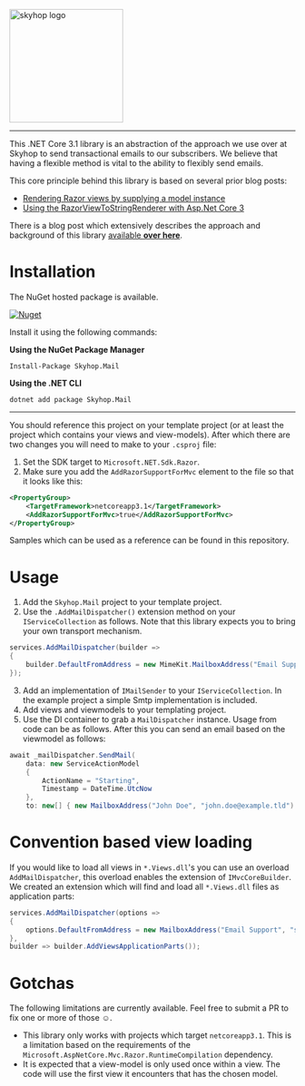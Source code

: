 <a href="https://skyhop.org"><img src="https://skyhop.org/assets/images/skyhop.png" width=200 alt="skyhop logo" /></a>

----

This .NET Core 3.1 library is an abstraction of the approach we use over at Skyhop to send transactional emails to our subscribers. We believe that having a flexible method is vital to the ability to flexibly send emails.

This core principle behind this library is based on several prior blog posts:

- [Rendering Razor views by supplying a model instance](https://corstianboerman.com/2019-05-27/rendering-razor-views-by-supplying-a-model-instance.html)
- [Using the RazorViewToStringRenderer with Asp.Net Core 3](https://corstianboerman.com/2019-12-25/using-the-razorviewtostringrenderer-with-asp-net-core-3.html)

There is a blog post which extensively describes the approach and background of this library [available **over here**](http://corstianboerman.com/2020-01-07/sending-transactional-emails-from-asp-net-core.html).

# Installation
The NuGet hosted package is available. 

[![Nuget](https://img.shields.io/nuget/vpre/Skyhop.Mail?label=Skyhop.Mail)](https://www.nuget.org/packages/Skyhop.Mail)

Install it using the following commands:

**Using the NuGet Package Manager**
```
Install-Package Skyhop.Mail
```

**Using the .NET CLI**
```
dotnet add package Skyhop.Mail
```

---

You should reference this project on your template project (or at least the project which contains your views and view-models). After which there are two changes you will need to make to your `.csproj` file:

1. Set the SDK target to `Microsoft.NET.Sdk.Razor`.
2. Make sure you add the `AddRazorSupportForMvc` element to the file so that it looks like this:

```xml
<PropertyGroup>
    <TargetFramework>netcoreapp3.1</TargetFramework>
    <AddRazorSupportForMvc>true</AddRazorSupportForMvc>
</PropertyGroup>
```

Samples which can be used as a reference can be found in this repository.

# Usage

1. Add the `Skyhop.Mail` project to your template project.
2. Use the `.AddMailDispatcher()` extension method on your `IServiceCollection` as follows. Note that this library expects you to bring your own transport mechanism.

```csharp
services.AddMailDispatcher(builder =>
{
    builder.DefaultFromAddress = new MimeKit.MailboxAddress("Email Support", "support@example.tld");
});
```

3. Add an implementation of `IMailSender` to your `IServiceCollection`. In the example project a simple Smtp implementation is included.
4. Add views and viewmodels to your templating project.
5. Use the DI container to grab a `MailDispatcher` instance. Usage from code can be as follows. After this you can send an email based on the viewmodel as follows:

```csharp
await _mailDispatcher.SendMail(
    data: new ServiceActionModel
    {
        ActionName = "Starting",
        Timestamp = DateTime.UtcNow
    },
    to: new[] { new MailboxAddress("John Doe", "john.doe@example.tld") });
```

# Convention based view loading
If you would like to load all views in `*.Views.dll`'s  you can use an overload `AddMailDispatcher`, this overload enables the extension of `IMvcCoreBuilder`. We created an extension which will find and load all `*.Views.dll` files as application parts:

```csharp
services.AddMailDispatcher(options =>
{
    options.DefaultFromAddress = new MailboxAddress("Email Support", "support@example.tld");
},
builder => builder.AddViewsApplicationParts());
```


# Gotchas
The following limitations are currently available. Feel free to submit a PR to fix one or more of those ☺.

- This library only works with projects which target `netcoreapp3.1`. This is a limitation based on the requirements of the `Microsoft.AspNetCore.Mvc.Razor.RuntimeCompilation` dependency.
- It is expected that a view-model is only used once within a view. The code will use the first view it encounters that has the chosen model.
